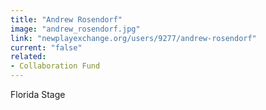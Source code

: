 ```yaml
---
title: "Andrew Rosendorf"
image: "andrew_rosendorf.jpg"
link: "newplayexchange.org/users/9277/andrew-rosendorf"
current: "false"
related:
- Collaboration Fund
---
```


Florida Stage

